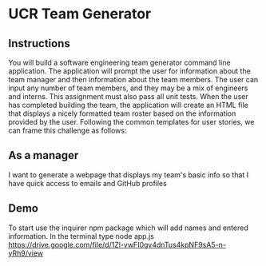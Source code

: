# UCR Team Generator
## Instructions
You will build a software engineering team generator command line application. The application will prompt the user for information about the team manager and then information about the team members. The user can input any number of team members, and they may be a mix of engineers and interns. This assignment must also pass all unit tests. When the user has completed building the team, the application will create an HTML file that displays a nicely formatted team roster based on the information provided by the user. Following the common templates for user stories, we can frame this challenge as follows:

## As a manager
I want to generate a webpage that displays my team's basic info
so that I have quick access to emails and GitHub profiles

## Demo 
To start use the inquirer npm package which will add names and entered information. 
In the terminal type node app.js
https://drive.google.com/file/d/1Zl-vwFI0gv4dnTus4kpNF9sA5-n-yRh9/view


